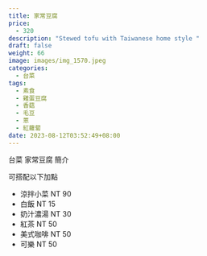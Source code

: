 ```yaml
---
title: 家常豆腐
price:
  - 320
description: "Stewed tofu with Taiwanese home style "
draft: false
weight: 66
image: images/img_1570.jpeg
categories:
  - 台菜
tags:
  - 素食
  - 雞蛋豆腐
  - 香菇
  - 毛豆
  - 蔥
  - 紅蘿蔔
date: 2023-08-12T03:52:49+08:00
---
```


台菜 家常豆腐 簡介

可搭配以下加點

- 涼拌小菜  NT 90
- 白飯 NT 15
- 奶汁濃湯 NT 30
- 紅茶  NT 50
- 美式咖啡 NT 50
- 可樂 NT 50
